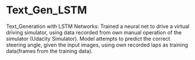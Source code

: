 # Text_Gen_LSTM
Text_Generation with LSTM Networks:
Trained a neural net to drive a virtual driving simulator,
using data recorded from own manual operation of the simulator (Udacity Simulator).
Model attempts to predict the correct steering angle, given the input
images, using own recorded laps as training data(frames from the training data).
